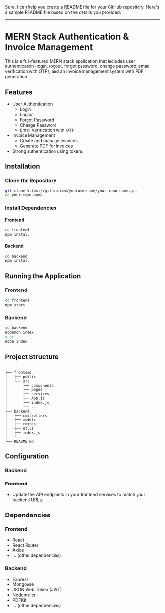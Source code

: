 Sure, I can help you create a README file for your GitHub repository. Here's a sample README file based on the details you provided:

---

# MERN Stack Authentication & Invoice Management

This is a full-featured MERN stack application that includes user authentication (login, logout, forgot password, change password, email verification with OTP), and an invoice management system with PDF generation.

## Features

- User Authentication
  - Login
  - Logout
  - Forgot Password
  - Change Password
  - Email Verification with OTP
- Invoice Management
  - Create and manage invoices
  - Generate PDF for invoices
- Strong authentication using tokens

## Installation

### Clone the Repository

```bash
git clone https://github.com/yourusername/your-repo-name.git
cd your-repo-name
```

### Install Dependencies

#### Frontend

```bash
cd frontend
npm install
```

#### Backend

```bash
cd backend
npm install
```

## Running the Application

### Frontend

```bash
cd frontend
npm start
```

### Backend

```bash
cd backend
nodemon index
# or
node index
```

## Project Structure

```
.
├── frontend
│   ├── public
│   └── src
│       ├── components
│       ├── pages
│       ├── services
│       ├── App.js
│       ├── index.js
│       └── ...
├── backend
│   ├── controllers
│   ├── models
│   ├── routes
│   ├── utils
│   ├── index.js
│   └── ...
└── README.md
```

## Configuration

### Backend


### Frontend

- Update the API endpoints in your frontend services to match your backend URLs.

## Dependencies

### Frontend

- React
- React Router
- Axios
- ... (other dependencies)

### Backend

- Express
- Mongoose
- JSON Web Token (JWT)
- Nodemailer
- PDFKit
- ... (other dependencies)
